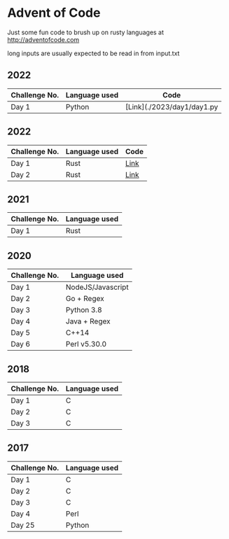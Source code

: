 # Advent of Code
Just some fun code to brush up on rusty languages at http://adventofcode.com

long inputs are usually expected to be read in from input.txt

## 2022
| Challenge No. | Language used | Code                            |
| ------------- | ------------- | ------------------------------- |
| Day 1         | Python        | [Link](./2023/day1/day1.py      |


## 2022
| Challenge No. | Language used | Code                            |
| ------------- | ------------- | ------------------------------- |
| Day 1         | Rust          | [Link](./2022/day1/src/main.rs) |
| Day 2         | Rust          | [Link](./2022/day2/src/main.rs) |

## 2021
| Challenge No. | Language used |
| ------------- | ------------- |
| Day 1         | Rust          |

## 2020
| Challenge No. | Language used     |
| ------------- | ----------------- |
| Day 1         | NodeJS/Javascript |
| Day 2         | Go + Regex        |
| Day 3         | Python 3.8        |
| Day 4         | Java + Regex      |
| Day 5         | C++14             |
| Day 6         | Perl v5.30.0      |

## 2018
| Challenge No. | Language used |
| ------------- | ------------- |
| Day 1         | C             |
| Day 2         | C             |
| Day 3         | C             |


## 2017
| Challenge No. | Language used |
| ------------- | ------------- |
| Day 1         | C             |
| Day 2         | C             |
| Day 3         | C             |
| Day 4         | Perl          |
| Day 25        | Python        |
